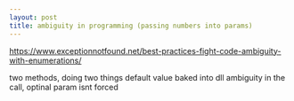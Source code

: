 ```yaml
---
layout: post
title: ambiguity in programming (passing numbers into params)
---
```

https://www.exceptionnotfound.net/best-practices-fight-code-ambiguity-with-enumerations/

two methods, doing two things 
default value baked into dll 
ambiguity in the call, optinal param isnt forced
